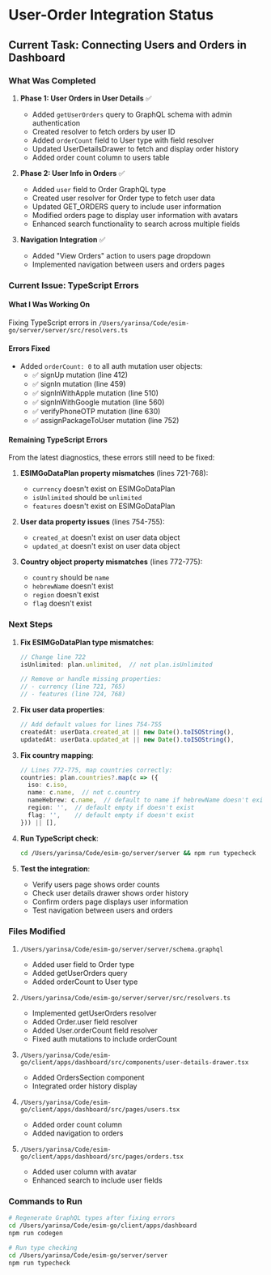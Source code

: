 # User-Order Integration Status

## Current Task: Connecting Users and Orders in Dashboard

### What Was Completed

1. **Phase 1: User Orders in User Details** ✅
   - Added `getUserOrders` query to GraphQL schema with admin authentication
   - Created resolver to fetch orders by user ID
   - Added `orderCount` field to User type with field resolver
   - Updated UserDetailsDrawer to fetch and display order history
   - Added order count column to users table

2. **Phase 2: User Info in Orders** ✅
   - Added `user` field to Order GraphQL type
   - Created user resolver for Order type to fetch user data
   - Updated GET_ORDERS query to include user information
   - Modified orders page to display user information with avatars
   - Enhanced search functionality to search across multiple fields

3. **Navigation Integration** ✅
   - Added "View Orders" action to users page dropdown
   - Implemented navigation between users and orders pages

### Current Issue: TypeScript Errors

#### What I Was Working On
Fixing TypeScript errors in `/Users/yarinsa/Code/esim-go/server/server/src/resolvers.ts`

#### Errors Fixed
- Added `orderCount: 0` to all auth mutation user objects:
  - ✅ signUp mutation (line 412)
  - ✅ signIn mutation (line 459)
  - ✅ signInWithApple mutation (line 510)
  - ✅ signInWithGoogle mutation (line 560)
  - ✅ verifyPhoneOTP mutation (line 630)
  - ✅ assignPackageToUser mutation (line 752)

#### Remaining TypeScript Errors
From the latest diagnostics, these errors still need to be fixed:

1. **ESIMGoDataPlan property mismatches** (lines 721-768):
   - `currency` doesn't exist on ESIMGoDataPlan
   - `isUnlimited` should be `unlimited`
   - `features` doesn't exist on ESIMGoDataPlan

2. **User data property issues** (lines 754-755):
   - `created_at` doesn't exist on user data object
   - `updated_at` doesn't exist on user data object

3. **Country object property mismatches** (lines 772-775):
   - `country` should be `name`
   - `hebrewName` doesn't exist
   - `region` doesn't exist
   - `flag` doesn't exist

### Next Steps

1. **Fix ESIMGoDataPlan type mismatches**:
   ```typescript
   // Change line 722
   isUnlimited: plan.unlimited,  // not plan.isUnlimited
   
   // Remove or handle missing properties:
   // - currency (line 721, 765)
   // - features (line 724, 768)
   ```

2. **Fix user data properties**:
   ```typescript
   // Add default values for lines 754-755
   createdAt: userData.created_at || new Date().toISOString(),
   updatedAt: userData.updated_at || new Date().toISOString(),
   ```

3. **Fix country mapping**:
   ```typescript
   // Lines 772-775, map countries correctly:
   countries: plan.countries?.map(c => ({
     iso: c.iso,
     name: c.name,  // not c.country
     nameHebrew: c.name,  // default to name if hebrewName doesn't exist
     region: '',  // default empty if doesn't exist
     flag: '',    // default empty if doesn't exist
   })) || [],
   ```

4. **Run TypeScript check**:
   ```bash
   cd /Users/yarinsa/Code/esim-go/server/server && npm run typecheck
   ```

5. **Test the integration**:
   - Verify users page shows order counts
   - Check user details drawer shows order history
   - Confirm orders page displays user information
   - Test navigation between users and orders

### Files Modified

1. `/Users/yarinsa/Code/esim-go/server/server/schema.graphql`
   - Added user field to Order type
   - Added getUserOrders query
   - Added orderCount to User type

2. `/Users/yarinsa/Code/esim-go/server/server/src/resolvers.ts`
   - Implemented getUserOrders resolver
   - Added Order.user field resolver
   - Added User.orderCount field resolver
   - Fixed auth mutations to include orderCount

3. `/Users/yarinsa/Code/esim-go/client/apps/dashboard/src/components/user-details-drawer.tsx`
   - Added OrdersSection component
   - Integrated order history display

4. `/Users/yarinsa/Code/esim-go/client/apps/dashboard/src/pages/users.tsx`
   - Added order count column
   - Added navigation to orders

5. `/Users/yarinsa/Code/esim-go/client/apps/dashboard/src/pages/orders.tsx`
   - Added user column with avatar
   - Enhanced search to include user fields

### Commands to Run
```bash
# Regenerate GraphQL types after fixing errors
cd /Users/yarinsa/Code/esim-go/client/apps/dashboard
npm run codegen

# Run type checking
cd /Users/yarinsa/Code/esim-go/server/server
npm run typecheck
```